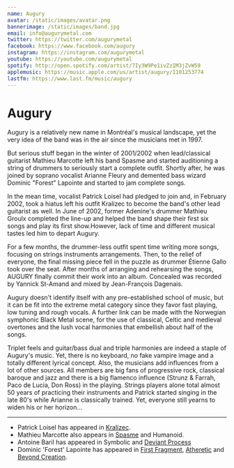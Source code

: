 ```yaml
---
name: Augury
avatar: /static/images/avatar.png
bannerimage: /static/images/band.jpg
email: info@augurymetal.com
twitter: https://twitter.com/augurymetal
facebook: https://www.facebook.com/augury
instagram: https://instagram.com/augurymetal
youtube: https://youtube.com/augurymetal
spotify: http://open.spotify.com/artist/7Iy3W9Pe1ivZzIM3jZvW59
applemusic: https://music.apple.com/us/artist/augury/1101253774
lastfm: https://www.last.fm/music/augury
---
```


# Augury

Augury is a relatively new name in Montréal's musical landscape, yet the very idea of the band was in the air since the musicians met in 1997.

But serious stuff began in the winter of 2001/2002 when lead/classical guitarist Mathieu Marcotte left his band Spasme and started auditioning a string of drummers to seriously start a complete outfit. Shortly after, he was joined by soprano vocalist Arianne Fleury and demented bass wizard Dominic "Forest" Lapointe and started to jam complete songs.

In the mean time, vocalist Patrick Loisel had pledged to join and, in February 2002, took a hiatus left his outfit Kralizec to become the band's other lead guitarist as well. In June of 2002, former Adenine's drummer Mathieu Groulx completed the line-up and helped the band shape their first six songs and play its first show.However, lack of time and different musical tastes led him to depart Augury.

For a few months, the drummer-less outfit spent time writing more songs, focusing on strings instruments arrangements. Then, to the relief of everyone, the final missing piece fell in the puzzle as drummer Étienne Gallo took over the seat. After months of arranging and rehearsing the songs, AUGURY finally commit their work into an album. Concealed was recorded by Yannick St-Amand and mixed by Jean-François Dagenais.

Augury doesn't identify itself with any pre-established school of music, but it can be fit into the extreme metal category since they favor fast playing, low tuning and rough vocals. A further link can be made with the Norwegian symphonic Black Metal scene, for the use of classical, Celtic and medieval overtones and the lush vocal harmonies that embellish about half of the songs.

Triplet feels and guitar/bass dual and triple harmonies are indeed a staple of Augury's music. Yet, there is no keyboard, no fake vampire image and a totally different lyrical concept. Also, the musicians add influences from a lot of other sources. All members are big fans of progressive rock, classical baroque and jazz and there is a big flamenco influence (Strunz & Farrah, Paco de Lucia, Don Ross) in the playing. Strings players alone total almost 50 years of practicing their instruments and Patrick started singing in the late 80's while Arianne is classically trained. Yet, everyone still yearns to widen his or her horizon...

---

- Patrick Loisel has appeared in [Kralizec](https://www.metal-archives.com/bands/Kralizec/6002).
- Mathieu Marcotte also appears in [Spasme](https://www.metal-archives.com/bands/Spasme/436) and Humanoid.
- Antoine Baril has appeared in Symbolic and [Deviant Process](https://www.metal-archives.com/bands/Deviant_Process/3540364841)
- Dominic 'Forest' Lapointe has appeared in [First Fragment](https://www.metal-archives.com/bands/First_Fragment/3540325573), [Atheretic](https://www.metal-archives.com/bands/Atheretic/4479) and [Beyond Creation](https://www.metal-archives.com/bands/Beyond_Creation/3540316039).
